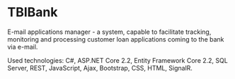 # TBIBank
E-mail applications manager - a system, capable to facilitate tracking, monitoring and processing customer loan applications coming to the bank via e-mail.

Used technologies: C#, ASP.NET Core 2.2, Entity Framework Core 2.2, SQL Server, REST, JavaScript, Ajax, Bootstrap, CSS, HTML, SignalR.
